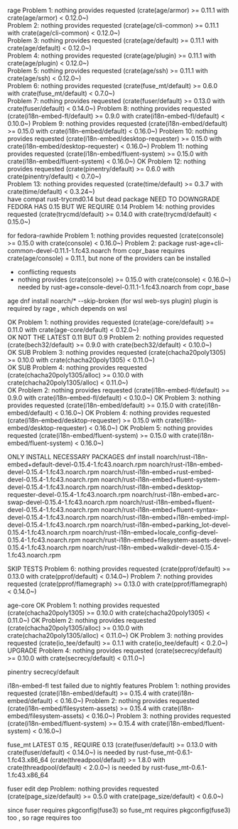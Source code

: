 rage
Problem 1: nothing provides requested (crate(age/armor) >= 0.11.1 with crate(age/armor) < 0.12.0~)                                     
 Problem 2: nothing provides requested (crate(age/cli-common) >= 0.11.1 with crate(age/cli-common) < 0.12.0~)                          
 Problem 3: nothing provides requested (crate(age/default) >= 0.11.1 with crate(age/default) < 0.12.0~)                                                                                                                                                                       
 Problem 4: nothing provides requested (crate(age/plugin) >= 0.11.1 with crate(age/plugin) < 0.12.0~)                                  
 Problem 5: nothing provides requested (crate(age/ssh) >= 0.11.1 with crate(age/ssh) < 0.12.0~)                                        
 Problem 6: nothing provides requested (crate(fuse_mt/default) >= 0.6.0 with crate(fuse_mt/default) < 0.7.0~)                                                                                                                                                                 
 Problem 7: nothing provides requested (crate(fuser/default) >= 0.13.0 with crate(fuser/default) < 0.14.0~)
 Problem 8: nothing provides requested (crate(i18n-embed-fl/default) >= 0.9.0 with crate(i18n-embed-fl/default) < 0.10.0~)
 Problem 9: nothing provides requested (crate(i18n-embed/default) >= 0.15.0 with crate(i18n-embed/default) < 0.16.0~)
 Problem 10: nothing provides requested (crate(i18n-embed/desktop-requester) >= 0.15.0 with crate(i18n-embed/desktop-requester) < 0.16.0~)
 Problem 11: nothing provides requested (crate(i18n-embed/fluent-system) >= 0.15.0 with crate(i18n-embed/fluent-system) < 0.16.0~)
OK Problem 12: nothing provides requested (crate(pinentry/default) >= 0.6.0 with crate(pinentry/default) < 0.7.0~)                       
 Problem 13: nothing provides requested (crate(time/default) >= 0.3.7 with crate(time/default) < 0.3.24~)                              
have compat rust-trycmd0.14 but dead package
NEED TO DOWNGRADE FEDORA HAS 0.15 BUT WE REQUIRE 0.14 Problem 14: nothing provides requested (crate(trycmd/default) >= 0.14.0 with crate(trycmd/default) < 0.15.0~)

for fedora-rawhide
Problem 1: nothing provides requested (crate(console) >= 0.15.0 with crate(console) < 0.16.0~)
 Problem 2: package rust-age+cli-common-devel-0.11.1-1.fc43.noarch from copr_base requires crate(age/console) = 0.11.1, but none of the providers can be installed
  - conflicting requests
  - nothing provides (crate(console) >= 0.15.0 with crate(console) < 0.16.0~) needed by rust-age+console-devel-0.11.1-1.fc43.noarch from copr_base

age
 dnf install noarch/* --skip-broken (for wsl web-sys plugin)
  plugin is  required by rage , which depends on wsl

 OK Problem 1: nothing provides requested (crate(age-core/default) >= 0.11.0 with crate(age-core/default) < 0.12.0~)                       
 OK NOT THE LATEST 0.11 BUT 0.9 Problem 2: nothing provides requested (crate(bech32/default) >= 0.9.0 with crate(bech32/default) < 0.10.0~)                           
 OK SUB Problem 3: nothing provides requested (crate(chacha20poly1305) >= 0.10.0 with crate(chacha20poly1305) < 0.11.0~)                      
 OK SUB Problem 4: nothing provides requested (crate(chacha20poly1305/alloc) >= 0.10.0 with crate(chacha20poly1305/alloc) < 0.11.0~)          
 OK Problem 2: nothing provides requested (crate(i18n-embed-fl/default) >= 0.9.0 with crate(i18n-embed-fl/default) < 0.10.0~)
 OK Problem 3: nothing provides requested (crate(i18n-embed/default) >= 0.15.0 with crate(i18n-embed/default) < 0.16.0~)
 OK Problem 4: nothing provides requested (crate(i18n-embed/desktop-requester) >= 0.15.0 with crate(i18n-embed/desktop-requester) < 0.16.0~)
 OK Problem 5: nothing provides requested (crate(i18n-embed/fluent-system) >= 0.15.0 with crate(i18n-embed/fluent-system) < 0.16.0~)

 ONLY INSTALL NECESSARY PACKAGES dnf install noarch/rust-i18n-embed+default-devel-0.15.4-1.fc43.noarch.rpm noarch/rust-i18n-embed-devel-0.15.4-1.fc43.noarch.rpm noarch/rust-i18n-embed+rust-embed-devel-0.15.4-1.fc43.noarch.rpm noarch/rust-i18n-embed+fluent-system-devel-0.15.4-1.fc43.noarch.rpm  noarch/rust-i18n-embed+desktop-requester-devel-0.15.4-1.fc43.noarch.rpm  noarch/rust-i18n-embed+arc-swap-devel-0.15.4-1.fc43.noarch.rpm noarch/rust-i18n-embed+fluent-devel-0.15.4-1.fc43.noarch.rpm  noarch/rust-i18n-embed+fluent-syntax-devel-0.15.4-1.fc43.noarch.rpm  noarch/rust-i18n-embed+i18n-embed-impl-devel-0.15.4-1.fc43.noarch.rpm  noarch/rust-i18n-embed+parking_lot-devel-0.15.4-1.fc43.noarch.rpm  noarch/rust-i18n-embed+locale_config-devel-0.15.4-1.fc43.noarch.rpm  noarch/rust-i18n-embed+filesystem-assets-devel-0.15.4-1.fc43.noarch.rpm  noarch/rust-i18n-embed+walkdir-devel-0.15.4-1.fc43.noarch.rpm 

SKIP TESTS
 Problem 6: nothing provides requested (crate(pprof/default) >= 0.13.0 with crate(pprof/default) < 0.14.0~)
 Problem 7: nothing provides requested (crate(pprof/flamegraph) >= 0.13.0 with crate(pprof/flamegraph) < 0.14.0~)


age-core
 OK Problem 1: nothing provides requested (crate(chacha20poly1305) >= 0.10.0 with crate(chacha20poly1305) < 0.11.0~) 
 OK Problem 2: nothing provides requested (crate(chacha20poly1305/alloc) >= 0.10.0 with crate(chacha20poly1305/alloc) < 0.11.0~)
 OK Problem 3: nothing provides requested (crate(io_tee/default) >= 0.1.1 with crate(io_tee/default) < 0.2.0~)
 UPGRADE Problem 4: nothing provides requested (crate(secrecy/default) >= 0.10.0 with crate(secrecy/default) < 0.11.0~)

pinentry
 secrecy/default

i18n-embed-fl
test failed due to nightly features
Problem 1: nothing provides requested (crate(i18n-embed/default) >= 0.15.4 with crate(i18n-embed/default) < 0.16.0~)
 Problem 2: nothing provides requested (crate(i18n-embed/filesystem-assets) >= 0.15.4 with crate(i18n-embed/filesystem-assets) < 0.16.0~)
 Problem 3: nothing provides requested (crate(i18n-embed/fluent-system) >= 0.15.4 with crate(i18n-embed/fluent-system) < 0.16.0~)


fuse_mt
 LATEST 0.15 , REQUIRE 0.13        (crate(fuser/default) >= 0.13.0 with crate(fuser/default) < 0.14.0~) is needed by rust-fuse_mt-0.6.1-1.fc43.x86_64
        (crate(threadpool/default) >= 1.8.0 with crate(threadpool/default) < 2.0.0~) is needed by rust-fuse_mt-0.6.1-1.fc43.x86_64

fuser
edit dep
Problem: nothing provides requested (crate(page_size/default) >= 0.5.0 with crate(page_size/default) < 0.6.0~)


since 
fuser requires pkgconfig(fuse3) so fuse_mt requires pkgconfig(fuse3) too , so rage requires too

